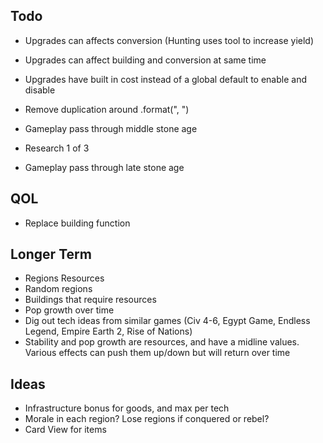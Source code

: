 ## Todo


- Upgrades can affects conversion (Hunting uses tool to increase yield)
- Upgrades can affect building and conversion at same time
- Upgrades have built in cost instead of a global default to enable and disable
- Remove duplication around .format(", ")
- Gameplay pass through middle stone age

- Research 1 of 3
- Gameplay pass through late stone age

## QOL

- Replace building function


## Longer Term

- Regions Resources
- Random regions
- Buildings that require resources
- Pop growth over time
- Dig out tech ideas from similar games (Civ 4-6, Egypt Game, Endless Legend, Empire Earth 2, Rise of Nations)
- Stability and pop growth are resources, and have a midline values. Various effects can push them up/down but will return over time

## Ideas

- Infrastructure bonus for goods, and max per tech
- Morale in each region? Lose regions if conquered or rebel?
- Card View for items